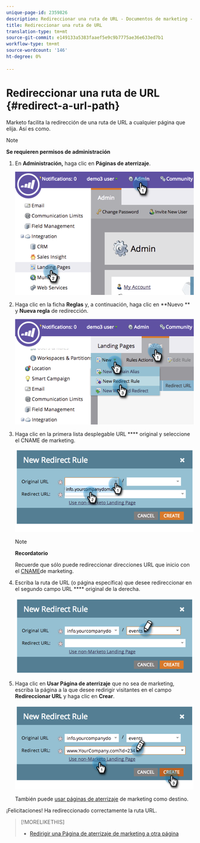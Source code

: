 ```yaml
---
unique-page-id: 2359826
description: Redireccionar una ruta de URL - Documentos de marketing - Documentación del producto
title: Redireccionar una ruta de URL
translation-type: tm+mt
source-git-commit: e149133a5383faaef5e9c9b7775ae36e633ed7b1
workflow-type: tm+mt
source-wordcount: '146'
ht-degree: 0%

---
```



# Redireccionar una ruta de URL {#redirect-a-url-path}

Marketo facilita la redirección de una ruta de URL a cualquier página que elija. Así es como.

>[!NOTE]
>
>**Se requieren permisos de administración**

1. En **Administración,** haga clic en **Páginas de aterrizaje**.

   ![](assets/image2014-9-18-13-3a43-3a29.png)

1. Haga clic en la ficha **Reglas** y, a continuación, haga clic en **Nuevo ** y **Nueva regla** de redirección.

   ![](assets/image2014-9-18-13-3a43-3a40.png)

1. Haga clic en la primera lista desplegable URL **** original y seleccione el CNAME de marketing.

   ![](assets/image2014-9-18-13-3a43-3a49.png)

   >[!NOTE]
   >
   >**Recordatorio**
   >
   >
   >Recuerde que sólo puede redireccionar direcciones URL que inicio con el [CNAME](../../../../product-docs/demand-generation/landing-pages/landing-page-actions/customize-your-landing-page-urls-with-a-cname.md)de marketing.

1. Escriba la ruta de URL (o página específica) que desee redireccionar en el segundo campo URL **** original de la derecha.

   ![](assets/image2014-9-18-13-3a43-3a59.png)

1. Haga clic en **Usar Página de aterrizaje** que no sea de marketing, escriba la página a la que desee redirigir visitantes en el campo **Redireccionar URL** y haga clic en **Crear**.

   ![](assets/image2014-9-18-13-3a44-3a7.png)

   También puede [usar páginas de aterrizaje](https://docs.marketo.com/x/vAEk) de marketing como destino.

¡Felicitaciones!  Ha redireccionado correctamente la ruta URL.

>[!MORELIKETHIS]
>
>* [Redirigir una Página de aterrizaje de marketing a otra página](../../../../product-docs/demand-generation/landing-pages/landing-page-actions/redirect-a-marketo-landing-page-to-another-page.md)

>



